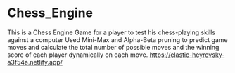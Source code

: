 # Chess_Engine
This is a Chess Engine Game for a player to test his chess-playing skills against a computer Used Mini-Max and Alpha-Beta pruning to predict game moves and calculate the total number of possible moves and the winning score of each player dynamically on each move. https://elastic-heyrovsky-a3f54a.netlify.app/
